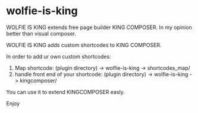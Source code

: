# wolfie-is-king

WOLFIE IS KING extends free page builder KING COMPOSER. In my opinion better than visual composer. 

WOLFIE IS KING adds custom shortcodes to KING COMPOSER.

In order to add ur own custom shortcodes:
1. Map shortcode: (plugin directory) -> wolfie-is-king -> shortcodes_map/
2. handle front end of your shortcode: (plugin directory) -> wolfie-is-king -> kingcomposer/

You can use it to extend KINGCOMPOSER easly.

Enjoy
